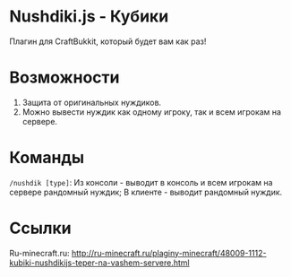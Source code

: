 # Nushdiki.js - Кубики

Плагин для CraftBukkit, который будет вам как раз!

# Возможности

1. Защита от оригинальных нуждиков.
2. Можно вывести нуждик как одному игроку, так и всем игрокам на сервере.

# Команды

`/nushdik [type]`:
Из консоли - выводит в консоль и всем игрокам на сервере рандомный нуждик;
В клиенте - выводит рандомный нуждик.

# Ссылки

Ru-minecraft.ru: http://ru-minecraft.ru/plaginy-minecraft/48009-1112-kubiki-nushdikijs-teper-na-vashem-servere.html

